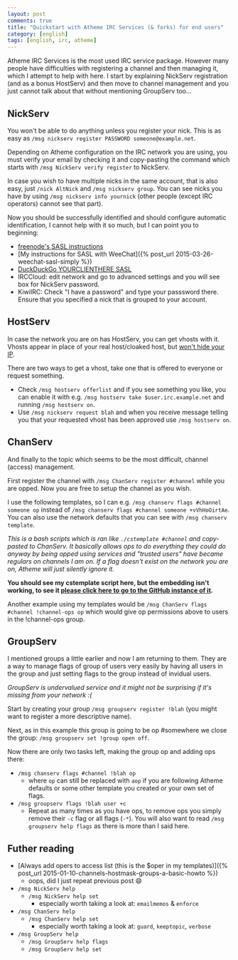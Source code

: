 ```yaml
---
layout: post
comments: true
title: "Quickstart with Atheme IRC Services (& forks) for end users"
category: [english]
tags: [english, irc, atheme]
---
```


Atheme IRC Services is the most used IRC service package. However many
 people have difficulties with registering a channel and then managing
 it, which I attempt to help with here. I start by explaining NickServ
 registration (and as a bonus HostServ) and then move to channel
 management and you just cannot talk about that without mentioning
 GroupServ too...

## NickServ

You won't be able to do anything unless you register your nick. This is
as easy as `/msg nickserv register PASSWORD someone@example.net`.

Depending on Atheme configuration on the IRC network you are using, you
must verify your email by checking it and copy-pasting the command which
starts with `/msg NickServ verify register` to NickServ.

In case you wish to have multiple nicks in the same account, that is also
easy, just `/nick AltNick` and `/msg nickserv group`. You can see nicks
you have by using `/msg nickserv info yournick` (other people (except IRC
operators) cannot see that part).

Now you should be successfully identified and should configure automatic
identification, I cannot help with it so much, but I can point you to
beginning:

* [freenode's SASL instructions](https://freenode.net/sasl)
* [My instructions for SASL with WeeChat]({% post_url 2015-03-26-weechat-sasl-simply %})
* [DuckDuckGo YOURCLIENTHERE SASL](https://duckduckgo.com/?q=YOURCLIENTHERE%20SASL)
* IRCCloud: edit network and go to advanced settings and you will see box
  for NickServ password.
* KiwiIRC: Check "I have a password" and type your passsword there. Ensure
  that you specified a nick that is grouped to your account.

## HostServ

In case the network you are on has HostServ, you can get vhosts with it.
Vhosts appear in place of your real host/cloaked host, but
[won't hide your IP](https://gist.github.com/maxteufel/1e2cf7ada079c271bd3c).

There are two ways to get a vhost, take one that is offered to everyone or
request something.

* Check `/msg hostserv offerlist` and if you see something you like, you
  can enable it with e.g. `/msg hostserv take $user.irc.example.net` and
  running `/msg hostserv on`.
* Use `/msg nickserv request blah` and when you receive message telling you
  that your requested vhost has been approved use `/msg hostserv on`.

## ChanServ

And finally to the topic which seems to be the most difficult, channel
(access) management.

First register the channel with `/msg ChanServ register #channel` while
you are opped. Now you are free to setup the channel as you wish.

I use the following templates, so I can e.g.
`/msg chanserv flags #channel someone op` instead of
`/msg chanserv flags #channel someone +vVhHoOirtAe`. You can also use the
network defaults that you can see with `/msg chanserv template`.

*This is a bash scripts which is ran like `./cstemplate #channel` and
copy-pasted to ChanServ. It basically allows ops to do everything they
could do anyway by being opped using services and "trusted users" have
became regulars on channels I am on. If a flag doesn't exist on the network
you are on, Atheme will just silently ignore it.*

**You should see my cstemplate script here, but the embedding isn't
working, to see it [please click here to go to the GitHub instance of it](https://github.com/Mikaela/gist/blob/master/irc/atheme/cstemplate).**

Another example using my templates would be `/msg ChanServ flags #channel !channel-ops op` which would give op permissions above to users in the
!channel-ops group.


## GroupServ

I mentioned groups a little earlier and now I am returning to them. They
are a way to manage flags of group of users very easily by having
all users in the group and just setting flags to the group instead of
invidual users.

*GroupServ is undervalued service and it might not be surprising if it's
missing from your network :(*

Start by creating your group `/msg groupserv register !blah` (you might
want to register a more descriptive name).

Next, as in this example this group is going to be op #somewhere we close
the group: `/msg groupserv set !group open off`.

Now there are only two tasks left, making the group op and adding ops
there:

* `/msg chanserv flags #channel !blah op`
    * where `op` can still be replaced with `aop` if you are following
      Atheme defaults or some other template you created or your own
      set of flags.
* `/msg groupserv flags !blah user +c`
    * Repeat as many times as you have ops, to remove ops you simply remove
      their `-c` flag or all flags (`-*`). You will also want to read
      `/msg groupserv help flags` as there is more than I said here.

## Futher reading

* [Always add opers to access list (this is the $oper in my templates)]({% post_url 2015-01-10-channels-hostmask-groups-a-basic-howto %})
    * oops, did I just repeat previous post :smile:
* `/msg NickServ help`
    * `/msg NickServ help set`
        * especially worth taking a look at: `emailmemos` & `enforce`
* `/msg ChanServ help`
    * `/msg ChanServ help set`
        * especially worth taking a look at: `guard`, `keeptopic`,
          `verbose`
* `/msg GroupServ help`
    * `/msg GroupServ help flags`
    * `/msg GroupServ help set`
